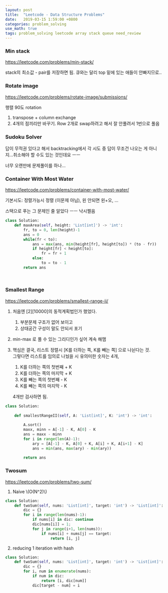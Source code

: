 ```yaml
---
layout: post
title:  "Leetcode - Data Structure Problems"
date:   2019-03-15 1:59:00 +0800
categories: problem_solving
use_math: true
tags: problem_solving leetcode array stack queue need_review
---
```


### Min stack
<a href="https://leetcode.com/problems/min-stack/" target="_blank">https://leetcode.com/problems/min-stack/</a>

stack의 최소값 - pair를 저장하면 됨. 큐와는 달리 top 밑에 있는 애들이 안빠지므로..


### Rotate image

<a href="https://leetcode.com/problems/rotate-image/submissions/" target="_blank">https://leetcode.com/problems/rotate-image/submissions/</a>

행렬 90도 rotation

1. transpose + column exchange
2. 4개의 점끼리만 바꾸기. Row 2개로 swap하려고 해서 잘 안풀려서 1번으로 풀음


### Sudoku Solver

답이 무적권 있다고 해서 backtracking에서 각 시도 중 답이 무조건 나오는 게 아니지...취소해야 할 수도 있는 것인데요 ㅡㅡ

너무 오랜만에 문제풀이를 하나...
	

### Container With Most Water

<a href="https://leetcode.com/problems/container-with-most-water/" target="_blank">https://leetcode.com/problems/container-with-most-water/</a>

기본시도: 정렬가능시 정렬 (이문제 아님), 왼 안되면 왼+오, ...

스택으로 푸는 그 문제인 줄 알았다 ㅡㅡ 낙시쩔음

```python
class Solution:
    def maxArea(self, height: 'List[int]') -> 'int':
        fr, to = 0, len(height)-1
        ans = 0
        while(fr < to):
            ans = max(ans, min(height[fr], height[to]) * (to - fr))
            if height[fr] < height[to]:
                fr = fr + 1
            else:
                to = to - 1
        return ans
                         
                
```

### Smallest Range
<a href="https://leetcode.com/problems/smallest-range-ii/" target="_blank">https://leetcode.com/problems/smallest-range-ii/</a>

1. 처음엔 [2][10000]의 동적계획법인가 했었다. 
	1. 부분문제 구조가 없어 보이고
	2. 상태공간 구성이 말도 안되서 포기
2. min-max 로 풀 수 있는 그리디인가 싶어 계속 해맴
3. 핵심은 결국, 리스트 정렬시 [K를 더하는 쪽, K를 빼는 쪽] 으로 나뉜다는 것.  
그렇다면 리스트를 임의로 나눴을 시 유의미한 숫자는 4개,
	1. K를 더하는 쪽의 첫번째 + K
	2. K를 더하는 쪽의 마지막 + K
	1. K를 빼는 쪽의 첫번째 - K
	2. K를 빼는 쪽의 마지막 - K
	
	4개만 검사하면 됨.
	

```python
class Solution:
    
    def smallestRangeII(self, A: 'List[int]', K: 'int') -> 'int':
        
        A.sort()
        maxx, minn = A[-1] - K, A[0] - K
        ans = maxx - minn
        for i in range(len(A)-1):
            ary = [A[-1] - K, A[0] + K, A[i] + K, A[i+1] - K]
            ans = min(ans, max(ary) - min(ary))
        
        return ans
```

### Twosum

<a href="https://leetcode.com/problems/two-sum/" target="_blank">https://leetcode.com/problems/two-sum/</a>


1. Naive \\(O(N^2)\\)
```python
class Solution:
    def twoSum(self, nums: 'List[int]', target: 'int') -> 'List[int]':
        dic = {}
        for i in range(len(nums)-1):
            if nums[i] in dic: continue
            dic[nums[i]] = 1;
            for j in range(i+1, len(nums)):
                if nums[i] + nums[j] == target:
                    return [i, j]
```

2. reducing 1 iteration with hash
```python
class Solution:
    def twoSum(self, nums: 'List[int]', target: 'int') -> 'List[int]':
        dic = {}
        for i, num in enumerate(nums):
            if num in dic:
                return [i, dic[num]]
            dic[target - num] = i
```